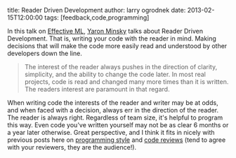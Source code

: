 title: Reader Driven Development
author: larry ogrodnek
date: 2013-02-15T12:00:00
tags: [feedback,code,programming]

In this talk on 
[Effective ML](http://vimeo.com/14313378), 
[Yaron Minsky](http://cufp.org/users/yminsky) talks about Reader Driven Development.  That is, writing your code with the reader in mind.  Making decisions that will make the code more easily read and understood by other developers down the line.

> The interest of the reader always pushes in the direction of clarity, simplicity, and the ability to change the code later. In most real projects, code is read and changed many more times than it is written. The readers interest are paramount in that regard.


 When writing code the interests of the reader and writer may be at odds, and when faced with a decision, always err in the direction of the reader.  The reader is always right.  Regardless of team size, it's helpful to program this way.  Even code you've written yourself may not be as clear 6 months or a year later otherwise.  Great perspective, and I think it fits in nicely with previous posts here on 
[programming style](2012-06-13-the-golden-rule-of-programming-style) and 
[code reviews](2012-03-13-on-code-reviews-and-developer-feedback) (tend to agree with your reviewers, they are the audience!).

